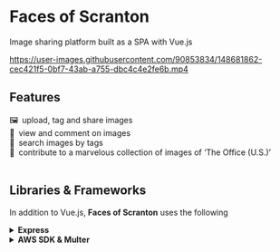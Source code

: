 # Faces of Scranton

Image sharing platform built as a SPA with Vue.js

https://user-images.githubusercontent.com/90853834/148681862-cec421f5-0bf7-43ab-a755-dbc4c4e2fe6b.mp4  

## Features
🖼&ensp;upload, tag and share images    
👀&ensp;view and comment on images    
🔎&ensp;search images by tags      
💼&ensp;contribute to a marvelous collection of images of ‘The Office (U.S.)’    
<br/>

## Libraries & Frameworks
In addition to Vue.js, **Faces of Scranton** uses the following 
<details>
  <summary><strong>Express</strong></summary>
  &emsp;manages routing, sessions, requests, authentication
</details>
<details>
  <summary><strong>AWS SDK & Multer</strong></summary>
  &emsp;to upload the image to the cloud
</details>
